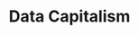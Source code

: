 ---
layout: module
num: 13
title: Data Capitalism
type: lecture
draft: 0
group: 7
show_schedule: 1
due_date: 2024-02-20
slides:
  - url: TBA
    title: Data Capitalism
readings:
  - title: Data Capitalism
    url: https://datacapitalism.d4bl.org/
    author: Milner, Y., & Traub, A.
    date: 2020
    source: Data for Black Lives
    notes: No need to download the full report. Just check out the info on the website.
  - title: "Oh, the Places Your Data Will Go!" 
    url: https://freerads.org/2020/09/18/oh-the-places-your-data-will-go/
    author: Takahashi, A., Wang, S., & Li, C.
    date: 2020
    source: Free Radicals
  - title: Data Detox x Youth
    url: https://cdn.ttc.io/s/datadetoxkit.org/youth/Data-Detox-x-Youth_EN.pdf
    author: Tactical Tech
    date: 2021
    notes: There are <a href="https://datadetoxkit.org/en/families/datadetox-x-youth/">versions available in other languages</a> too.
  - title: "Digital defense playbook: Community power tools for reclaiming data"
    url: https://www.odbproject.org/wp-content/uploads/2019/03/ODB_DDP_HighRes_Single.pdf
    author: Lewis, T., Gangadharan, S. P., Saba, M., & Petty, T.
    date: 2018
    source: Our Data Bodies
    optional: 1
  - title: From Protecting Ourselves to Taking Care of Each Other
    url: https://bit.ly/consentful-tech-curriculum
    author: Lee, U. & Petty, T.
    date: 2021
    source: Consentful Tech Project
    optional: 1
  - title: CARE Principles for Indigenous Data Governance
    url: https://static1.squarespace.com/static/5d3799de845604000199cd24/t/6397b363b502ff481fce6baf/1670886246948/CARE%2BPrinciples_One%2BPagers%2BFINAL_Oct_17_2019.pdf
    author: Research Data Alliance International Indigenous Data Sovereignty Interest Group
    date: 2019
    source: The Global Indigenous Data Alliance
    optional: 1
--- 